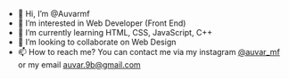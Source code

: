 - 👋 Hi, I’m @Auvarmf
- 👀 I’m interested in Web Developer (Front End)
- 🌱 I’m currently learning HTML, CSS, JavaScript, C++
- 💞️ I’m looking to collaborate on Web Design
- 📫 How to reach me? You can contact me via my instagram <a href="https://www.instagram.com/auvar_mf/" target="_blank">@auvar_mf</a> or my email auvar.9b@gmail.com

<!---
Hi everyone, my name is Auvar Mahsa Fahlevi and thank you for visiting my profile.
--->
